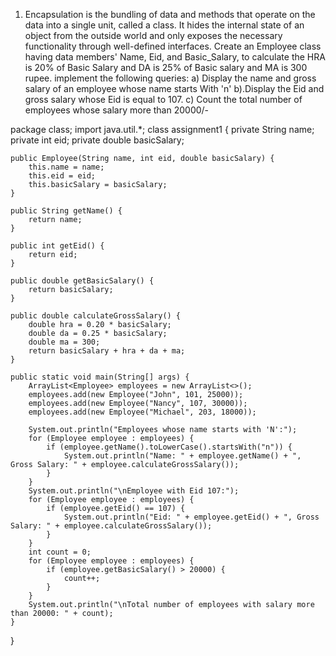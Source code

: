 1.	Encapsulation is the bundling of data and methods that operate on the data into a single unit, called a class. It hides the internal state of an object from the outside world and only exposes the necessary functionality through well-defined interfaces. 
Create an Employee class having data members' Name, Eid, and Basic_Salary, to calculate the HRA is 20% of Basic Salary and DA is 25% of Basic salary and MA is 300 rupee. implement the following queries:
  a) Display the name and gross salary of an employee whose name starts With 'n'
  b).Display the Eid and gross salary whose Eid is equal to 107.
  c)  Count the total number of employees whose salary more than 20000/-

package class;
import java.util.*;
class assignment1 {
    private String name;
    private int eid;
    private double basicSalary;

    public Employee(String name, int eid, double basicSalary) {
        this.name = name;
        this.eid = eid;
        this.basicSalary = basicSalary;
    }

    public String getName() {
        return name;
    }

    public int getEid() {
        return eid;
    }

    public double getBasicSalary() {
        return basicSalary;
    }

    public double calculateGrossSalary() {
        double hra = 0.20 * basicSalary;
        double da = 0.25 * basicSalary;
        double ma = 300;
        return basicSalary + hra + da + ma;
    }

    public static void main(String[] args) {
        ArrayList<Employee> employees = new ArrayList<>();
        employees.add(new Employee("John", 101, 25000));
        employees.add(new Employee("Nancy", 107, 30000));
        employees.add(new Employee("Michael", 203, 18000));

        System.out.println("Employees whose name starts with 'N':");
        for (Employee employee : employees) {
            if (employee.getName().toLowerCase().startsWith("n")) {
                System.out.println("Name: " + employee.getName() + ", Gross Salary: " + employee.calculateGrossSalary());
            }
        }
        System.out.println("\nEmployee with Eid 107:");
        for (Employee employee : employees) {
            if (employee.getEid() == 107) {
                System.out.println("Eid: " + employee.getEid() + ", Gross Salary: " + employee.calculateGrossSalary());
            }
        }
        int count = 0;
        for (Employee employee : employees) {
            if (employee.getBasicSalary() > 20000) {
                count++;
            }
        }
        System.out.println("\nTotal number of employees with salary more than 20000: " + count);
    }
}
